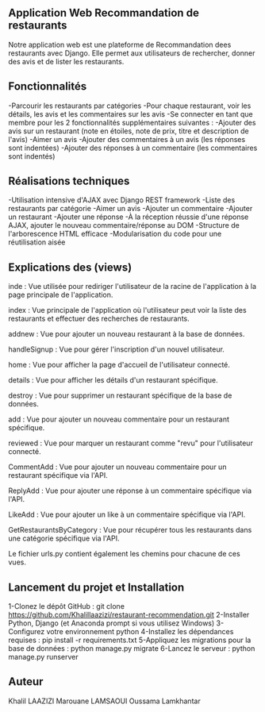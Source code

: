 ## Application Web Recommandation de restaurants 
Notre application web est une plateforme de Recommandation dees restaurants avec Django. Elle permet aux utilisateurs de rechercher, donner des avis et de lister les restaurants.


## Fonctionnalités

-Parcourir les restaurants par catégories
-Pour chaque restaurant, voir les détails, les avis et les commentaires sur les avis
-Se connecter en tant que membre pour les 2 fonctionnalités supplémentaires suivantes :
-Ajouter des avis sur un restaurant (note en étoiles, note de prix, titre et description de l'avis)
-Aimer un avis
-Ajouter des commentaires à un avis (les réponses sont indentées)
-Ajouter des réponses à un commentaire (les commentaires sont indentés)


## Réalisations techniques

-Utilisation intensive d'AJAX avec Django REST framework
-Liste des restaurants par catégorie
-Aimer un avis
-Ajouter un commentaire
-Ajouter un restaurant
-Ajouter une réponse
-À la réception réussie d'une réponse AJAX, ajouter le nouveau commentaire/réponse au DOM
-Structure de l'arborescence HTML efficace
-Modularisation du code pour une réutilisation aisée


## Explications des (views)
inde : Vue utilisée pour rediriger l'utilisateur de la racine de l'application à la page principale de l'application.

index : Vue principale de l'application où l'utilisateur peut voir la liste des restaurants et effectuer des recherches de restaurants.

addnew : Vue pour ajouter un nouveau restaurant à la base de données.

handleSignup : Vue pour gérer l'inscription d'un nouvel utilisateur.

home : Vue pour afficher la page d'accueil de l'utilisateur connecté.

details : Vue pour afficher les détails d'un restaurant spécifique.

destroy : Vue pour supprimer un restaurant spécifique de la base de données.

add : Vue pour ajouter un nouveau commentaire pour un restaurant spécifique.

reviewed : Vue pour marquer un restaurant comme "revu" pour l'utilisateur connecté.

CommentAdd : Vue pour ajouter un nouveau commentaire pour un restaurant spécifique via l'API.

ReplyAdd : Vue pour ajouter une réponse à un commentaire spécifique via l'API.

LikeAdd : Vue pour ajouter un like à un commentaire spécifique via l'API.

GetRestaurantsByCategory : Vue pour récupérer tous les restaurants dans une catégorie spécifique via l'API.

Le fichier urls.py contient également les chemins pour chacune de ces vues.

## Lancement du projet et Installation
1-Clonez le dépôt GitHub : git clone https://github.com/Khalillaazizi/restaurant-recommendation.git
2-Installer Python, Django (et Anaconda prompt si vous utilisez Windows)
3-Configurez votre environnement python
4-Installez les dépendances requises : pip install -r requirements.txt
5-Appliquez les migrations pour la base de données : python manage.py migrate
6-Lancez le serveur : python manage.py runserver

## Auteur
Khalil LAAZIZI
Marouane LAMSAOUI
Oussama Lamkhantar



